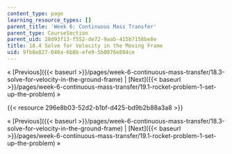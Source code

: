 ```yaml
---
content_type: page
learning_resource_types: []
parent_title: 'Week 6: Continuous Mass Transfer'
parent_type: CourseSection
parent_uid: 28d93f13-f552-de72-9aab-415b7158be8e
title: 18.4 Solve for Velocity in the Moving Frame
uid: 9fb8e827-040a-6b8b-efe9-5b0076e804ce
---
```


« [Previous]({{< baseurl >}}/pages/week-6-continuous-mass-transfer/18.3-solve-for-velocity-in-the-ground-frame) | [Next]({{< baseurl >}}/pages/week-6-continuous-mass-transfer/19.1-rocket-problem-1-set-up-the-problem) »

{{< resource 296e8b03-52d2-b1bf-d425-bd9b2b88a3a8 >}}

« [Previous]({{< baseurl >}}/pages/week-6-continuous-mass-transfer/18.3-solve-for-velocity-in-the-ground-frame) | [Next]({{< baseurl >}}/pages/week-6-continuous-mass-transfer/19.1-rocket-problem-1-set-up-the-problem) »